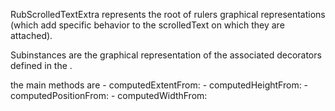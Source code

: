 RubScrolledTextExtra represents the root of rulers graphical representations (which add specific behavior to the scrolledText on which they are attached).Subinstances are the graphical representation of the associated decorators defined in the . the main methods are 	- computedExtentFrom:	- computedHeightFrom: 	- computedPositionFrom:	- computedWidthFrom:	